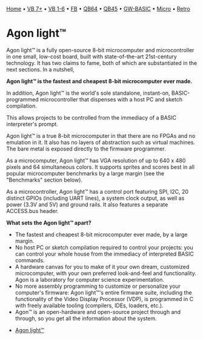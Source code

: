 [Home](https://gotbasic.com) • [VB 7+](vb.md) • [VB 1-6](vb6.md) • [FB](freebasic.md) • [QB64](qb64.md) • [QB45](qb.md) • [GW-BASIC](gw-basic.md) • [Micro](micro.md) • [Retro](retro.md)

# Agon light™

Agon light™ is a fully open-source 8-bit microcomputer and microcontroller in one small, low-cost board, built with state-of-the-art 21st-century technology. It has two claims to fame, both of which are substantiated in the next sections. In a nutshell,

**Agon light™ is the fastest and cheapest 8-bit microcomputer ever made.**

In addition, Agon light™ is the world's sole standalone, instant-on, BASIC-programmed microcontroller that dispenses with a host PC and sketch compilation.

This allows projects to be controlled from the immediacy of a BASIC interpreter's prompt.

Agon light™ is a true 8-bit microcomputer in that there are no FPGAs and no emulation in it. It also has no layers of abstraction such as virtual machines. The bare metal is exposed directly to the firmware programmer.

As a microcomputer, Agon light™ has VGA resolution of up to 640 x 480 pixels and 64 simultaneous colors. It supports sprites and scores best in all popular microcomputer benchmarks by a large margin (see the "Benchmarks" section below).

As a microcontroller, Agon light™ has a control port featuring SPI, I2C, 20 distinct GPIOs (including UART lines), a system clock output, as well as power (3.3V and 5V) and ground rails. It also features a separate ACCESS.bus header.

**What sets the Agon light™ apart?**

* The fastest and cheapest 8-bit microcomputer ever made, by a large margin.
* No host PC or sketch compilation required to control your projects: you can control your whole house from the immediacy of interpreted BASIC commands.
* A hardware canvas for you to make of it your own dream, customized microcomputer, with your own preferred look-and-feel and functionality. Agon is a laboratory for computer science experimentation.
* No more assembly programming to customize or personalize your computer's firmware: Agon light™'s entire firmware suite, including the functionality of the Video Display Processor (VDP), is programmed in C with freely available tooling (compilers, IDEs, loaders, etc.).
* Agon™ is an open-hardware and open-source project through and through, so you get all the information about the system.

- [Agon light™](https://www.thebyteattic.com/p/agon.html)
